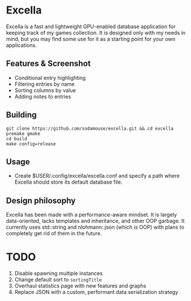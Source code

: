 # Excella
Excella is a fast and lightweight GPU-enabled database application for keeping track of my games collection. It is designed only with my needs in mind, but you may find some use for it as a starting point for your own applications.

## Features & Screenshot
- Conditional entry highlighting
- Filtering entries by name
- Sorting columns by value
- Adding notes to entries

## Building
``` shell
git clone https://github.com/sodamouse/excella.git && cd excella
premake gmake
cd build
make config=release
```

## Usage
- Create $USER/.config/excella/excella.conf and specify a path where Excella should store its default database file.

## Design philosophy
Excella has been made with a performance-aware mindset. It is largely data-oriented, lacks templates and inheritance, and other OOP garbage. It currently uses std::string and nlohmann::json (which *is* OOP) with plans to completely get rid of them in the future.

# TODO
1. Disable spawning multiple instances
2. Change default sort to `sortingTitle`
3. Overhaul statistics page with new features and graphs
4. Replace JSON with a custom, performant data serialization strategy
